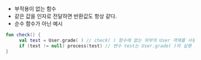 - 부작용이 없는 함수
- 같은 값을 인자로 전달하면 반환값도 항상 같다.
- 순수 함수가 아닌 예시

```kotlin
fun check() {
	 val test = User.grade( ) // check( ) 함수에 없는 외부의 User 객체를 사용
	 if (test != null) process(test) // 변수 test는 User.grade( )의 실행 결과에 따라 달라짐
}
```